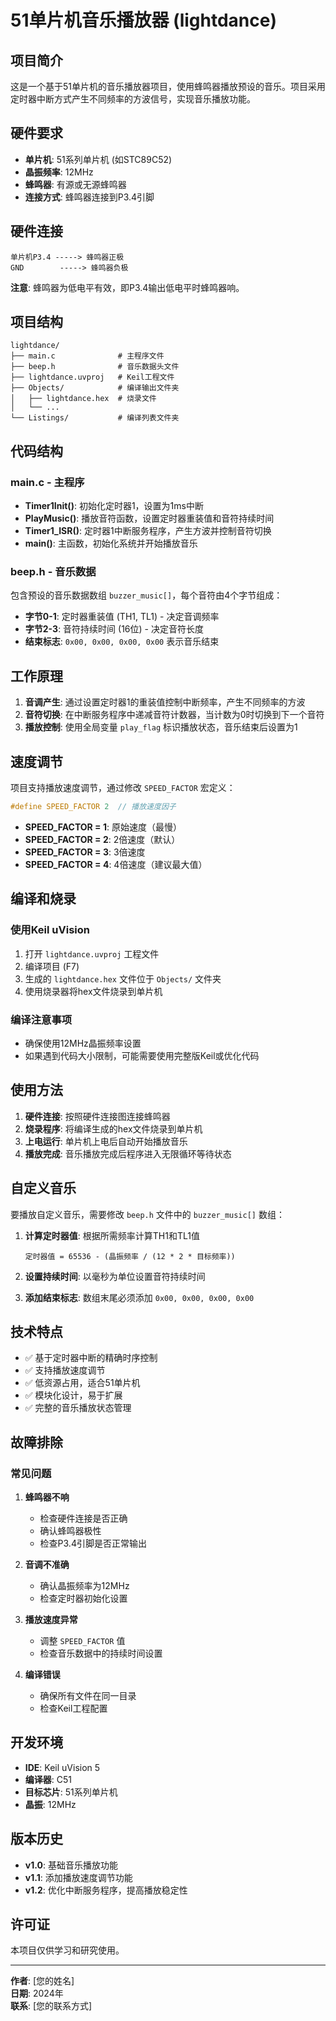 # 51单片机音乐播放器 (lightdance)

## 项目简介

这是一个基于51单片机的音乐播放器项目，使用蜂鸣器播放预设的音乐。项目采用定时器中断方式产生不同频率的方波信号，实现音乐播放功能。

## 硬件要求

- **单片机**: 51系列单片机 (如STC89C52)
- **晶振频率**: 12MHz
- **蜂鸣器**: 有源或无源蜂鸣器
- **连接方式**: 蜂鸣器连接到P3.4引脚

## 硬件连接

```
单片机P3.4 -----> 蜂鸣器正极
GND        -----> 蜂鸣器负极
```

**注意**: 蜂鸣器为低电平有效，即P3.4输出低电平时蜂鸣器响。

## 项目结构

```
lightdance/
├── main.c              # 主程序文件
├── beep.h              # 音乐数据头文件
├── lightdance.uvproj   # Keil工程文件
├── Objects/            # 编译输出文件夹
│   ├── lightdance.hex  # 烧录文件
│   └── ...
└── Listings/           # 编译列表文件夹
```

## 代码结构

### main.c - 主程序
- **Timer1Init()**: 初始化定时器1，设置为1ms中断
- **PlayMusic()**: 播放音符函数，设置定时器重装值和音符持续时间
- **Timer1_ISR()**: 定时器1中断服务程序，产生方波并控制音符切换
- **main()**: 主函数，初始化系统并开始播放音乐

### beep.h - 音乐数据
包含预设的音乐数据数组 `buzzer_music[]`，每个音符由4个字节组成：
- **字节0-1**: 定时器重装值 (TH1, TL1) - 决定音调频率
- **字节2-3**: 音符持续时间 (16位) - 决定音符长度
- **结束标志**: `0x00, 0x00, 0x00, 0x00` 表示音乐结束

## 工作原理

1. **音调产生**: 通过设置定时器1的重装值控制中断频率，产生不同频率的方波
2. **音符切换**: 在中断服务程序中递减音符计数器，当计数为0时切换到下一个音符
3. **播放控制**: 使用全局变量 `play_flag` 标识播放状态，音乐结束后设置为1

## 速度调节

项目支持播放速度调节，通过修改 `SPEED_FACTOR` 宏定义：

```c
#define SPEED_FACTOR 2  // 播放速度因子
```

- **SPEED_FACTOR = 1**: 原始速度（最慢）
- **SPEED_FACTOR = 2**: 2倍速度（默认）
- **SPEED_FACTOR = 3**: 3倍速度
- **SPEED_FACTOR = 4**: 4倍速度（建议最大值）

## 编译和烧录

### 使用Keil uVision
1. 打开 `lightdance.uvproj` 工程文件
2. 编译项目 (F7)
3. 生成的 `lightdance.hex` 文件位于 `Objects/` 文件夹
4. 使用烧录器将hex文件烧录到单片机

### 编译注意事项
- 确保使用12MHz晶振频率设置
- 如果遇到代码大小限制，可能需要使用完整版Keil或优化代码

## 使用方法

1. **硬件连接**: 按照硬件连接图连接蜂鸣器
2. **烧录程序**: 将编译生成的hex文件烧录到单片机
3. **上电运行**: 单片机上电后自动开始播放音乐
4. **播放完成**: 音乐播放完成后程序进入无限循环等待状态

## 自定义音乐

要播放自定义音乐，需要修改 `beep.h` 文件中的 `buzzer_music[]` 数组：

1. **计算定时器值**: 根据所需频率计算TH1和TL1值
   ```
   定时器值 = 65536 - (晶振频率 / (12 * 2 * 目标频率))
   ```

2. **设置持续时间**: 以毫秒为单位设置音符持续时间

3. **添加结束标志**: 数组末尾必须添加 `0x00, 0x00, 0x00, 0x00`

## 技术特点

- ✅ 基于定时器中断的精确时序控制
- ✅ 支持播放速度调节
- ✅ 低资源占用，适合51单片机
- ✅ 模块化设计，易于扩展
- ✅ 完整的音乐播放状态管理

## 故障排除

### 常见问题

1. **蜂鸣器不响**
   - 检查硬件连接是否正确
   - 确认蜂鸣器极性
   - 检查P3.4引脚是否正常输出

2. **音调不准确**
   - 确认晶振频率为12MHz
   - 检查定时器初始化设置

3. **播放速度异常**
   - 调整 `SPEED_FACTOR` 值
   - 检查音乐数据中的持续时间设置

4. **编译错误**
   - 确保所有文件在同一目录
   - 检查Keil工程配置

## 开发环境

- **IDE**: Keil uVision 5
- **编译器**: C51
- **目标芯片**: 51系列单片机
- **晶振**: 12MHz

## 版本历史

- **v1.0**: 基础音乐播放功能
- **v1.1**: 添加播放速度调节功能
- **v1.2**: 优化中断服务程序，提高播放稳定性

## 许可证

本项目仅供学习和研究使用。

---

**作者**: [您的姓名]  
**日期**: 2024年  
**联系**: [您的联系方式]